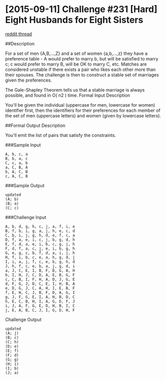 # [2015-09-11] Challenge #231 [Hard] Eight Husbands for Eight Sisters

[reddit thread](https://www.reddit.com/r/dailyprogrammer/comments/3kj1v9/20150911_challenge_231_hard_eight_husbands_for/)

##Description

For a set of men {A,B,...,Z} and a set of women {a,b,...,z} they have a preference table - A would prefer to marry b, but will be satisfied to marry c; c would prefer to marry B, will be OK to marry C, etc. Matches are considered unstable if there exists a pair who likes each other more than their spouses. The challenge is then to construct a stable set of marriages given the preferences.

The Gale-Shapley Theorem tells us that a stable marriage is always possible, and found in O( n2 ) time.
Formal Input Description

You'll be given the individual (uppercase for men, lowercase for women) identifier first, then the identifiers for their preferences for each member of the set of men (uppercase letters) and women (given by lowercase letters).

##Formal Output Description

You'll emit the list of pairs that satisfy the constraints.

###Sample Input
```
A, b, c, a
B, b, a, c
C, c, a, b
a, C, B, A
b, A, C, B
c, A, C, B
```

###Sample Output
```
updated
(A; b)
(B; a)
(C; c)
```

###Challenge Input
```
A, b, d, g, h, c, j, a, f, i, e
B, f, b, i, g, a, j, h, e, c, d
C, b, i, j, g, h, d, e, f, c, a
D, f, a, e, i, c, j, b, g, d, h
E, f, d, a, e, i, b, c, g, j, h
F, d, f, a, c, j, e, i, b, g, h
G, e, g, c, b, f, d, a, i, j, h
H, f, i, b, c, e, a, h, g, d, j
I, i, a, j, f, c, e, b, g, h, d
J, h, f, c, e, b, a, j, g, d, i
a, J, C, E, I, B, F, D, G, A, H
b, I, H, J, C, D, A, E, B, G, F
c, C, B, I, F, H, A, D, J, G, E
d, F, G, J, D, C, E, I, H, B, A
e, D, G, J, C, A, H, I, E, B, F
f, E, H, C, J, B, F, D, A, G, I
g, J, F, G, E, I, A, H, B, D, C
h, E, C, B, H, I, A, G, D, F, J
i, J, A, F, G, E, D, H, B, I, C
j, E, A, B, C, J, I, G, D, H, F
```

Challenge Output
```
updated
(A; j)
(B; c)
(C; h)
(D; e)
(E; f)
(F; d)
(G; g)
(H; i)
(I; b)
(J; a)
```